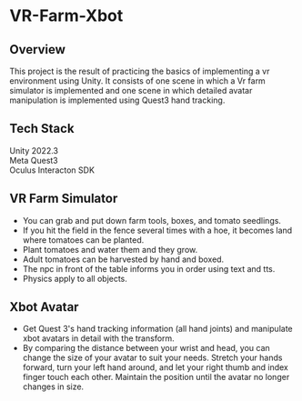 # VR-Farm-Xbot

## Overview
This project is the result of practicing the basics of implementing a vr environment using Unity.
It consists of one scene in which a Vr farm simulator is implemented and one scene in which detailed avatar manipulation is implemented using Quest3 hand tracking.

## Tech Stack
Unity 2022.3  
Meta Quest3  
Oculus Interacton SDK  

## VR Farm Simulator

- You can grab and put down farm tools, boxes, and tomato seedlings.
- If you hit the field in the fence several times with a hoe, it becomes land where tomatoes can be planted.
- Plant tomatoes and water them and they grow.
- Adult tomatoes can be harvested by hand and boxed.
- The npc in front of the table informs you in order using text and tts.
- Physics apply to all objects.

## Xbot Avatar
- Get Quest 3's hand tracking information (all hand joints) and manipulate xbot avatars in detail with the transform.
- By comparing the distance between your wrist and head, you can change the size of your avatar to suit your needs. Stretch your hands forward, turn your left hand around, and let your right thumb and index finger touch each other. Maintain the position until the avatar no longer changes in size.


